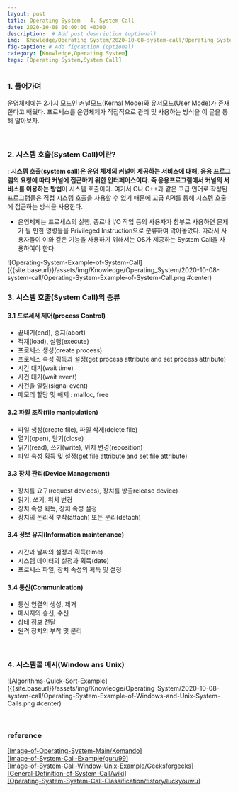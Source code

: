 ```yaml
---
layout: post
title: Operating System - 4. System Call
date: 2020-10-08 00:00:00 +0300
description:  # Add post description (optional)
img:  Knowledge/Operating_System/2020-10-08-system-call/Operating_System_Main.jpg
fig-caption: # Add figcaption (optional)
category: [Knowledge,Operating System]
tags: [Operating System,System Call]
---
```


### 1. 들어가며
운영체제에는 2가지 모드인 커널모드(Kernal Mode)와 유저모드(User Mode)가 존재한다고 배웠다. 프로세스를 운영체제가 직접적으로 관리 및 사용하는 방식을 이 글을 통해 알아보자.

<br>

### 2. 시스템 호출(System Call)이란?
: **시스템 호출(system call)은 운영 체제의 커널이 제공하는 서비스에 대해, 응용 프로그램의 요청에 따라 커널에 접근하기 위한 인터페이스이다. 즉 응용프로그램에서 커널의 서비스를 이용하는 방법**이 시스템 호출이다. 여기서 C나 C++과 같은 고급 언어로 작성된 프로그램들은 직접 시스템 호출을 사용할 수 없기 때문에 고급 API를 통해 시스템 호출에 접근하는 방식을 사용한다. 
- 운영체제는 프로세스의 실행, 종료나 I/O 작업 등의 사용자가 함부로 사용하면 문제가 될 만한 명령들을 Privileged Instruction으로 분류하여 막아놓았다. 따라서 사용자들이 이와 같은 기능을 사용하기 위해서는 OS가 제공하는 System Call을 사용하여야 한다.

![Operating-System-Example-of-System-Call]({{site.baseurl}}/assets/img/Knowledge/Operating_System/2020-10-08-system-call/Operating-System-Example-of-System-Call.png
#center)

### 3. 시스템 호출(System Call)의 종류

#### 3.1 프로세서 제어(process Control)
- 끝내기(end), 중지(abort)
- 적재(load), 실행(execute)
- 프로세스 생성(create process)
- 프로세스 속성 획득과 설정(get process attribute and set process attribute)
- 시간 대기(wait time)
- 사건 대기(wait event)
- 사건을 알림(signal event)
- 메모리 할당 및 해제 : malloc, free

#### 3.2 파일 조작(file manipulation)
- 파일 생성(create file), 파일 삭제(delete file)
- 열기(open), 닫기(close)
- 읽기(read), 쓰기(write), 위치 변경(reposition)
- 파일 속성 획득 및 설정(get file attribute and set file attribute)

#### 3.3 장치 관리(Device Management)
- 장치를 요구(request devices), 장치를 방출release device)
- 읽기, 쓰기, 위치 변경
- 장치 속성 획득, 장치 속성 설정
- 장치의 논리적 부착(attach) 또는 분리(detach)

#### 3.4 정보 유지(Information maintenance)
- 시간과 날짜의 설정과 획득(time)
- 시스템 데이터의 설정과 획득(date)
- 프로세스 파일, 장치 속성의 획득 및 설정

#### 3.4 통신(Communication)
- 통신 연결의 생성, 제거
- 메시지의 송신, 수신
- 상태 정보 전달
- 원격 장치의 부착 및 분리

<br>

### 4. 시스템콜 예시(Window ans Unix)
![Algorithms-Quick-Sort-Example]({{site.baseurl}}/assets/img/Knowledge/Operating_System/2020-10-08-system-call/Operating-System-Example-of-Windows-and-Unix-System-Calls.png
#center)

<br>

### reference
[\[Image-of-Operating-System-Main/Komando\]](https://www.komando.com/downloads/zorin-os-alternative-to-windows-and-apple/535834/) <br>
[\[Image-of-System-Call-Example/guru99\]](https://www.guru99.com/system-call-operating-system.html) <br>
[\[Image-of-System-Call-Window-Unix-Example/Geeksforgeeks\]](https://www.geeksforgeeks.org/introduction-of-system-call/#:~:text=A%20system%20call%20is%20a,Application%20Program%20Interface(API).) <br>
[\[General-Definition-of-System-Call/wiki\]](https://ko.wikipedia.org/wiki/%EC%8B%9C%EC%8A%A4%ED%85%9C_%ED%98%B8%EC%B6%9C#:~:text=%EC%8B%9C%EC%8A%A4%ED%85%9C%20%ED%98%B8%EC%B6%9C(system%20call)%EC%9D%80,%EC%A0%91%EA%B7%BC%ED%95%98%EA%B8%B0%20%EC%9C%84%ED%95%9C%20%EC%9D%B8%ED%84%B0%ED%8E%98%EC%9D%B4%EC%8A%A4%EC%9D%B4%EB%8B%A4.) <br>
[\[Operating-System-System-Call-Classification/tistory/luckyouwu\]](https://luckyyowu.tistory.com/133) <br>
